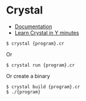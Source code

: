 # Crystal

- [Documentation](https://crystal-lang.org/reference/)
- [Learn Crystal in Y minutes](https://learnxinyminutes.com/docs/crystal/)

```
$ crystal {program}.cr
```

Or

```
$ crystal run {program}.cr
```

Or create a binary

```
$ crystal build {program}.cr
$ ./{program}
```
